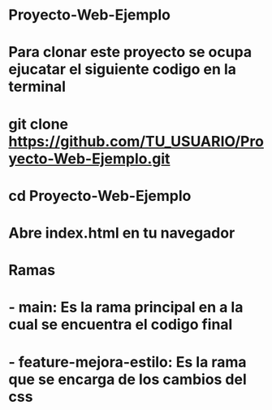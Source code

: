 # Proyecto-Web-Ejemplo
# Para clonar este proyecto se ocupa ejucatar el siguiente codigo en la terminal 
# git clone https://github.com/TU_USUARIO/Proyecto-Web-Ejemplo.git
# cd Proyecto-Web-Ejemplo
# Abre index.html en tu navegador

# Ramas
# - main: Es la rama principal en a la cual se encuentra el codigo final
# - feature-mejora-estilo: Es la rama que se encarga de los cambios del css
